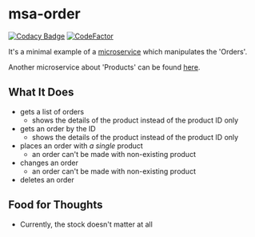 # msa-order

[![Codacy Badge](https://app.codacy.com/project/badge/Grade/6455043597634783990037b79e0b7fe9)](https://app.codacy.com/gh/Attacktive/msa-order/dashboard?utm_source=gh&utm_medium=referral&utm_content=&utm_campaign=Badge_grade)
[![CodeFactor](https://www.codefactor.io/repository/github/attacktive/msa-order/badge)](https://www.codefactor.io/repository/github/attacktive/msa-order)

It's a minimal example of a [microservice](https://en.wikipedia.org/wiki/Microservices) which manipulates the 'Orders'.

Another microservice about 'Products' can be found [here](https://github.com/Attacktive/msa-product).

## What It Does

- gets a list of orders
  - shows the details of the product instead of the product ID only
- gets an order by the ID
  - shows the details of the product instead of the product ID only
- places an order with *a single* product
  - an order can't be made with non-existing product
- changes an order
  - an order can't be made with non-existing product
- deletes an order

## Food for Thoughts

- Currently, the stock doesn't matter at all
